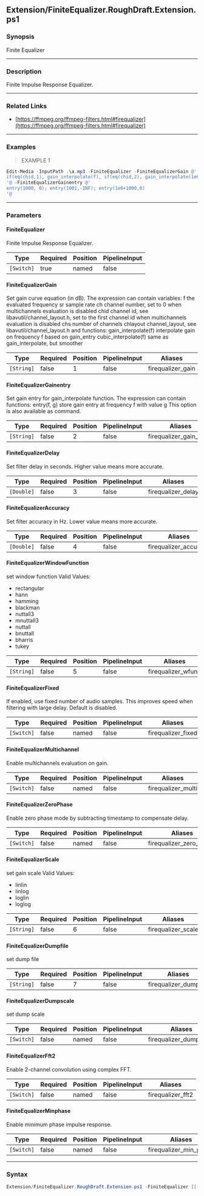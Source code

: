 Extension/FiniteEqualizer.RoughDraft.Extension.ps1
--------------------------------------------------

### Synopsis
Finite Equalizer

---

### Description

Finite Impulse Response Equalizer.

---

### Related Links
* [https://ffmpeg.org/ffmpeg-filters.html#firequalizer](https://ffmpeg.org/ffmpeg-filters.html#firequalizer)

---

### Examples
> EXAMPLE 1

```PowerShell
Edit-Media -InputPath .\a.mp3 -FiniteEqualizer -FiniteEqualizerGain @'
if(eq(chid,1), gain_interpolate(f), if(eq(chid,2), gain_interpolate(1e6+f), 0))
'@ -FiniteEqualizerGainentry @'
entry(1000, 0); entry(1001,-INF); entry(1e6+1000,0)
'@
```

---

### Parameters
#### **FiniteEqualizer**
Finite Impulse Response Equalizer.

|Type      |Required|Position|PipelineInput|
|----------|--------|--------|-------------|
|`[Switch]`|true    |named   |false        |

#### **FiniteEqualizerGain**
Set gain curve equation (in dB).
The expression can contain variables:
f
the evaluated frequency
sr
sample rate
ch
channel number, set to 0 when multichannels evaluation is disabled
chid
channel id, see libavutil/channel_layout.h, set to the first channel id when multichannels evaluation is disabled
chs
number of channels
chlayout
channel_layout, see libavutil/channel_layout.h
and functions:
gain_interpolate(f)
interpolate gain on frequency f based on gain_entry
cubic_interpolate(f)
same as gain_interpolate, but smoother

|Type      |Required|Position|PipelineInput|Aliases          |
|----------|--------|--------|-------------|-----------------|
|`[String]`|false   |1       |false        |firequalizer_gain|

#### **FiniteEqualizerGainentry**
Set gain entry for gain_interpolate function. The expression can contain functions:
entry(f, g)
store gain entry at frequency f with value g
This option is also available as command.

|Type      |Required|Position|PipelineInput|Aliases                |
|----------|--------|--------|-------------|-----------------------|
|`[String]`|false   |2       |false        |firequalizer_gain_entry|

#### **FiniteEqualizerDelay**
Set filter delay in seconds. Higher value means more accurate.

|Type      |Required|Position|PipelineInput|Aliases           |
|----------|--------|--------|-------------|------------------|
|`[Double]`|false   |3       |false        |firequalizer_delay|

#### **FiniteEqualizerAccuracy**
Set filter accuracy in Hz. Lower value means more accurate.

|Type      |Required|Position|PipelineInput|Aliases              |
|----------|--------|--------|-------------|---------------------|
|`[Double]`|false   |4       |false        |firequalizer_accuracy|

#### **FiniteEqualizerWindowFunction**
set window function
Valid Values:

* rectangular
* hann
* hamming
* blackman
* nuttall3
* mnuttall3
* nuttall
* bnuttall
* bharris
* tukey

|Type      |Required|Position|PipelineInput|Aliases           |
|----------|--------|--------|-------------|------------------|
|`[String]`|false   |5       |false        |firequalizer_wfunc|

#### **FiniteEqualizerFixed**
If enabled, use fixed number of audio samples. This improves speed when filtering with large delay. Default is disabled.

|Type      |Required|Position|PipelineInput|Aliases           |
|----------|--------|--------|-------------|------------------|
|`[Switch]`|false   |named   |false        |firequalizer_fixed|

#### **FiniteEqualizerMultichannel**
Enable multichannels evaluation on gain.

|Type      |Required|Position|PipelineInput|Aliases           |
|----------|--------|--------|-------------|------------------|
|`[Switch]`|false   |named   |false        |firequalizer_multi|

#### **FiniteEqualizerZeroPhase**
Enable zero phase mode by subtracting timestamp to compensate delay.

|Type      |Required|Position|PipelineInput|Aliases                |
|----------|--------|--------|-------------|-----------------------|
|`[Switch]`|false   |named   |false        |firequalizer_zero_phase|

#### **FiniteEqualizerScale**
set gain scale
Valid Values:

* linlin
* linlog
* loglin
* loglog

|Type      |Required|Position|PipelineInput|Aliases           |
|----------|--------|--------|-------------|------------------|
|`[String]`|false   |6       |false        |firequalizer_scale|

#### **FiniteEqualizerDumpfile**
set dump file

|Type      |Required|Position|PipelineInput|Aliases              |
|----------|--------|--------|-------------|---------------------|
|`[String]`|false   |7       |false        |firequalizer_dumpfile|

#### **FiniteEqualizerDumpscale**
set dump scale

|Type      |Required|Position|PipelineInput|Aliases               |
|----------|--------|--------|-------------|----------------------|
|`[Switch]`|false   |named   |false        |firequalizer_dumpscale|

#### **FiniteEqualizerFft2**
Enable 2-channel convolution using complex FFT.

|Type      |Required|Position|PipelineInput|Aliases          |
|----------|--------|--------|-------------|-----------------|
|`[Switch]`|false   |named   |false        |firequalizer_fft2|

#### **FiniteEqualizerMinphase**
Enable minimum phase impulse response.

|Type      |Required|Position|PipelineInput|Aliases               |
|----------|--------|--------|-------------|----------------------|
|`[Switch]`|false   |named   |false        |firequalizer_min_phase|

---

### Syntax
```PowerShell
Extension/FiniteEqualizer.RoughDraft.Extension.ps1 -FiniteEqualizer [[-FiniteEqualizerGain] <String>] [[-FiniteEqualizerGainentry] <String>] [[-FiniteEqualizerDelay] <Double>] [[-FiniteEqualizerAccuracy] <Double>] [[-FiniteEqualizerWindowFunction] <String>] [-FiniteEqualizerFixed] [-FiniteEqualizerMultichannel] [-FiniteEqualizerZeroPhase] [[-FiniteEqualizerScale] <String>] [[-FiniteEqualizerDumpfile] <String>] [-FiniteEqualizerDumpscale] [-FiniteEqualizerFft2] [-FiniteEqualizerMinphase] [<CommonParameters>]
```
